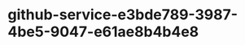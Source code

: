 github-service-e3bde789-3987-4be5-9047-e61ae8b4b4e8
===================================================
